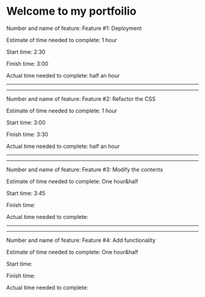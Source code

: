 
# Welcome to my portfoilio

Number and name of feature:  Feature #1: Deployment

Estimate of time needed to complete: 1 hour

Start time: 2:30

Finish time: 3:00

Actual time needed to complete: half an hour 

<hr>
<hr>

Number and name of feature:  Feature #2:  Refactor the CSS

Estimate of time needed to complete: 1 hour

Start time: 3:00

Finish time: 3:30

Actual time needed to complete: half an hour 

<hr>
<hr>

Number and name of feature:  Feature #3:  Modify the contents

Estimate of time needed to complete: One hour&half

Start time: 3:45

Finish time: 

Actual time needed to complete: 

<hr>
<hr>

Number and name of feature:  Feature #4:  Add functionality

Estimate of time needed to complete: One hour&half

Start time:

Finish time: 

Actual time needed to complete:  